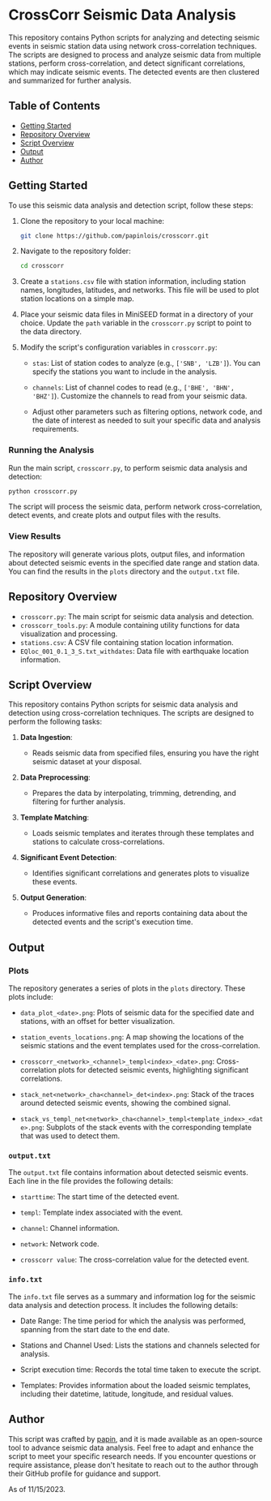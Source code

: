 # CrossCorr Seismic Data Analysis

This repository contains Python scripts for analyzing and detecting seismic events in seismic station data using network cross-correlation techniques. The scripts are designed to process and analyze seismic data from multiple stations, perform cross-correlation, and detect significant correlations, which may indicate seismic events. The detected events are then clustered and summarized for further analysis.

## Table of Contents
- [Getting Started](#getting-started)
- [Repository Overview](#repository-overview)
- [Script Overview](#script-overview)
- [Output](#output)
- [Author](#author)

## Getting Started

To use this seismic data analysis and detection script, follow these steps:

1. Clone the repository to your local machine:

   ```bash
   git clone https://github.com/papinlois/crosscorr.git
   ```

2. Navigate to the repository folder:

   ```bash
   cd crosscorr
   ```

3. Create a `stations.csv` file with station information, including station names, longitudes, latitudes, and networks. This file will be used to plot station locations on a simple map.

4. Place your seismic data files in MiniSEED format in a directory of your choice. Update the `path` variable in the `crosscorr.py` script to point to the data directory. 

5. Modify the script's configuration variables in `crosscorr.py`:

   - `stas`: List of station codes to analyze (e.g., `['SNB', 'LZB']`). You can specify the stations you want to include in the analysis.

   - `channels`: List of channel codes to read (e.g., `['BHE', 'BHN', 'BHZ']`). Customize the channels to read from your seismic data.

   - Adjust other parameters such as filtering options, network code, and the date of interest as needed to suit your specific data and analysis requirements.

### Running the Analysis

Run the main script, `crosscorr.py`, to perform seismic data analysis and detection:

```bash
python crosscorr.py
```

The script will process the seismic data, perform network cross-correlation, detect events, and create plots and output files with the results.

### View Results

The repository will generate various plots, output files, and information about detected seismic events in the specified date range and station data. You can find the results in the `plots` directory and the `output.txt` file.

## Repository Overview

- `crosscorr.py`: The main script for seismic data analysis and detection.
- `crosscorr_tools.py`: A module containing utility functions for data visualization and processing.
- `stations.csv`: A CSV file containing station location information.
- `EQloc_001_0.1_3_S.txt_withdates`: Data file with earthquake location information.

## Script Overview

This repository contains Python scripts for seismic data analysis and detection using cross-correlation techniques. The scripts are designed to perform the following tasks:

1. **Data Ingestion**:
   - Reads seismic data from specified files, ensuring you have the right seismic dataset at your disposal.

2. **Data Preprocessing**:
   - Prepares the data by interpolating, trimming, detrending, and filtering for further analysis.

3. **Template Matching**:
   - Loads seismic templates and iterates through these templates and stations to calculate cross-correlations.

4. **Significant Event Detection**:
   - Identifies significant correlations and generates plots to visualize these events.

5. **Output Generation**:
   - Produces informative files and reports containing data about the detected events and the script's execution time.

## Output

### Plots

The repository generates a series of plots in the `plots` directory. These plots include:

- `data_plot_<date>.png`: Plots of seismic data for the specified date and stations, with an offset for better visualization.

- `station_events_locations.png`: A map showing the locations of the seismic stations and the event templates used for the cross-correlation.

- `crosscorr_<network>_<channel>_templ<index>_<date>.png`: Cross-correlation plots for detected seismic events, highlighting significant correlations.

- `stack_net<network>_cha<channel>_det<index>.png`: Stack of the traces around detected seismic events, showing the combined signal.

- `stack_vs_templ_net<network>_cha<channel>_templ<template_index>_<date>.png`: Subplots of the stack events with the corresponding template that was used to detect them.

### `output.txt`

The `output.txt` file contains information about detected seismic events. Each line in the file provides the following details:

- `starttime`: The start time of the detected event.

- `templ`: Template index associated with the event.

- `channel`: Channel information.

- `network`: Network code.

- `crosscorr value`: The cross-correlation value for the detected event.

### `info.txt`

The `info.txt` file serves as a summary and information log for the seismic data analysis and detection process. It includes the following details:

- Date Range: The time period for which the analysis was performed, spanning from the start date to the end date.

- Stations and Channel Used: Lists the stations and channels selected for analysis.

- Script execution time: Records the total time taken to execute the script.

- Templates: Provides information about the loaded seismic templates, including their datetime, latitude, longitude, and residual values.

## Author

This script was crafted by [papin](https://github.com/papin), and it is made available as an open-source tool to advance seismic data analysis. Feel free to adapt and enhance the script to meet your specific research needs. If you encounter questions or require assistance, please don't hesitate to reach out to the author through their GitHub profile for guidance and support.

As of 11/15/2023.
